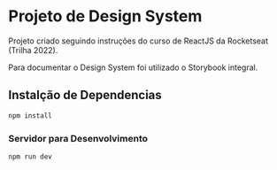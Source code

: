 # Projeto de Design System

Projeto criado seguindo instruções do curso de ReactJS da Rocketseat (Trilha 2022).

Para documentar o Design System foi utilizado o Storybook integral.


## Instalção de Dependencias

```sh
npm install
```

### Servidor para Desenvolvimento

```sh
npm run dev
```
